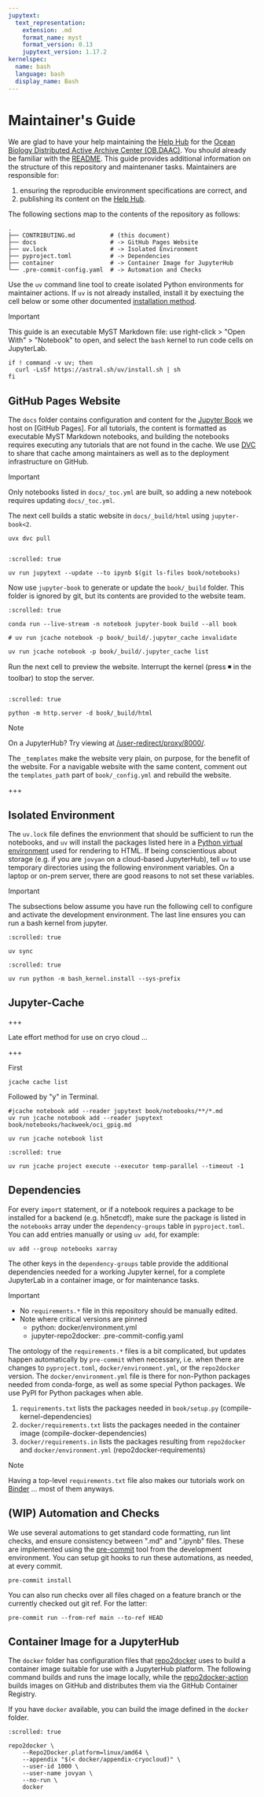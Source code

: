 ```yaml
---
jupytext:
  text_representation:
    extension: .md
    format_name: myst
    format_version: 0.13
    jupytext_version: 1.17.2
kernelspec:
  name: bash
  language: bash
  display_name: Bash
---
```


# Maintainer's Guide

We are glad to have your help maintaining the [Help Hub] for the [Ocean Biology Distributed Active Archive Center (OB.DAAC)][OB].
You should already be familiar with the [README](README.md).
This guide provides additional information on the structure of this repository and maintenaner tasks.
Maintainers are responsible for:
1. ensuring the reproducible environment specifications are correct, and
2. publishing its content on the [Help Hub].

The following sections map to the contents of the repository as follows:

```shell
.
├── CONTRIBUTING.md          # (this document)
├── docs                     # -> GitHub Pages Website
├── uv.lock                  # -> Isolated Environment
├── pyproject.toml           # -> Dependencies
├── container                # -> Container Image for JupyterHub
└── .pre-commit-config.yaml  # -> Automation and Checks
```

Use the `uv` command line tool to create isolated Python environments for maintainer actions.
If `uv` is not already installed, install it by exectuing the cell below or some other documented [installation method][uv].

> [!Important]
> This guide is an executable MyST Markdown file: use right-click > "Open With" > "Notebook" to open, and select the `bash` kernel to run code cells on JupyterLab.

[OB]: https://www.earthdata.nasa.gov/centers/ob-daac/
[Help Hub]: https://nasa.github.io/oceandata-notebooks/
[uv]: https://docs.astral.sh/uv/getting-started/installation

```{code-cell}
if ! command -v uv; then
  curl -LsSf https://astral.sh/uv/install.sh | sh
fi
```

## GitHub Pages Website

The `docs` folder contains configuration and content for the [Jupyter Book] we host on [GitHub Pages].
For all tutorials, the content is formatted as executable MyST Markdown notebooks, and building the notebooks requires executing any tutorials that are not found in the cache.
We use [DVC] to share that cache among maintainers as well as to the deployment infrastructure on GitHub.

> [!Important]
> Only notebooks listed in `docs/_toc.yml` are built, so adding a new notebook requires updating `docs/_toc.yml`.

The next cell builds a static website in `docs/_build/html` using `jupyter-book<2`.

[Jupyter Book]: https://jupyterbook.org/
[DVC]: https://dvc.org/

```{code-cell}
uvx dvc pull
```

```{code-cell}

```

```{code-cell}
:scrolled: true

uv run jupytext --update --to ipynb $(git ls-files book/notebooks)
```

Now use `jupyter-book` to generate or update the `book/_build` folder.
This folder is ignored by git, but its contents are provided to the website team.

```{code-cell}
:scrolled: true

conda run --live-stream -n notebook jupyter-book build --all book
```

```{code-cell}
# uv run jcache notebook -p book/_build/.jupyter_cache invalidate
```

```{code-cell}
uv run jcache notebook -p book/_build/.jupyter_cache list
```

Run the next cell to preview the website.
Interrupt the kernel (press ◾️ in the toolbar) to stop the server.

```{code-cell}

```

```{code-cell}
:scrolled: true

python -m http.server -d book/_build/html
```

> [!Note]
> On a JupyterHub? Try viewing at [/user-redirect/proxy/8000/](/user-redirect/proxy/8000/).

The `_templates` make the website very plain, on purpose, for the benefit of the website.
For a navigable website with the same content, comment out the `templates_path` part of `book/_config.yml` and rebuild the website.

+++

## Isolated Environment

The `uv.lock` file defines the envrionment that should be sufficient to run the notebooks, and `uv` will install the packages listed here in a [Python virtual environment][venv] used for rendering to HTML.
If being conscientious about storage (e.g. if you are `jovyan` on a cloud-based JupyterHub), tell `uv` to use temporary directories using the following environment variables.
On a laptop or on-prem server, there are good reasons to not set these variables.

[venv]: https://docs.python.org/3/library/venv.html

> [!Important]
> The subsections below assume you have run the following cell to configure and activate the development environment. The last line ensures you can run a bash kernel from jupyter.

```{code-cell}
:scrolled: true

uv sync
```

```{code-cell}
:scrolled: true

uv run python -m bash_kernel.install --sys-prefix
```

## Jupyter-Cache

+++

Late effort method for use on cryo cloud ...

+++

First
```
jcache cache list
```
Followed by "y" in Terminal.

```{code-cell}
#jcache notebook add --reader jupytext book/notebooks/**/*.md
uv run jcache notebook add --reader jupytext book/notebooks/hackweek/oci_gpig.md
```

```{code-cell}
uv run jcache notebook list
```

```{code-cell}
:scrolled: true

uv run jcache project execute --executor temp-parallel --timeout -1
```

## Dependencies

For every `import` statement, or if a notebook requires a package to be installed for a backend (e.g. h5netcdf),
make sure the package is listed in the `notebooks` array under the `dependency-groups` table in `pyproject.toml`.
You can add entries manually or using `uv add`, for example:

```{code-cell}
uv add --group notebooks xarray
```

The other keys in the `dependency-groups` table provide the additional dependencies needed for a working Jupyter kernel, for a complete JupyterLab in a container image, or for maintenance tasks.

> [!Important]
> - No `requirements.*` file in this repository should be manually edited.
> - Note where critical versions are pinned
>   - python: docker/environment.yml
>   - jupyter-repo2docker: .pre-commit-config.yaml

The ontology of the `requirements.*` files is a bit complicated, but updates happen automatically by `pre-commit` when necessary, i.e. when there are changes to `pyproject.toml`, `docker/environment.yml`, or the `repo2docker` version.
The `docker/environment.yml` file is there for non-Python packages needed from conda-forge, as well as some special Python packages.
We use PyPI for Python packages when able.

1. `requirements.txt` lists the packages needed in `book/setup.py` (compile-kernel-dependencies)
1. `docker/requirements.txt` lists the packages needed in the container image (compile-docker-dependencies)
1. `docker/requirements.in` lists the packages resulting from `repo2docker` and `docker/environment.yml` (repo2docker-requirements)

> [!Note]
> Having a top-level `requirements.txt` file also makes our tutorials work on [Binder] ... most of them anyways.

[Binder]: https://mybinder.org/

## (WIP) Automation and Checks

We use several automations to get standard code formatting, run lint checks, and ensure consistency between ".md" and ".ipynb" files.
These are implemented using the [pre-commit] tool from the development environment.
You can setup git hooks to run these automations, as needed, at every commit.

[pre-commit]: https://pre-commit.com/

```{code-cell}
pre-commit install
```

You can also run checks over all files chaged on a feature branch or the currently checked out git ref. For the latter:

```{code-cell}
pre-commit run --from-ref main --to-ref HEAD
```

## Container Image for a JupyterHub

The `docker` folder has configuration files that [repo2docker] uses to build a container image suitable for use with a JupyterHub platform.
The following command builds and runs the image locally, while the [repo2docker-action] builds images on GitHub and distributes them via the GitHub Container Registry.

If you have `docker` available, you can build the image defined in the `docker` folder.

[repo2docker]: https://repo2docker.readthedocs.io/
[repo2docker-action]: https://github.com/marketplace/actions/repo2docker-action

```{code-cell}
:scrolled: true

repo2docker \
    --Repo2Docker.platform=linux/amd64 \
    --appendix "$(< docker/appendix-cryocloud)" \
    --user-id 1000 \
    --user-name jovyan \
    --no-run \
    docker
```
